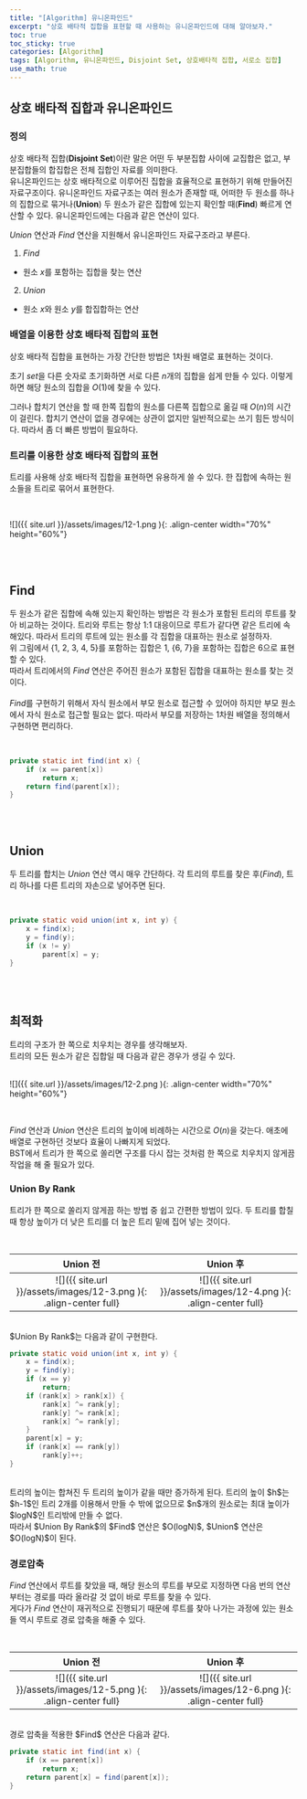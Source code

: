 ```yaml
---
title: "[Algorithm] 유니온파인드"
excerpt: "상호 배타적 집합을 표현할 때 사용하는 유니온파인드에 대해 알아보자."
toc: true
toc_sticky: true
categories: [Algorithm]
tags: [Algorithm, 유니온파인드, Disjoint Set, 상호배타적 집합, 서로소 집합]
use_math: true
---
```


## 상호 배타적 집합과 유니온파인드

### 정의
상호 배타적 집합(**Disjoint Set**)이란 말은 어떤 두 부분집합 사이에 교집합은 없고, 부분집합들의 합집합은 전체 집합인 자료를 의미한다. <br>
유니온파인드는 상호 배타적으로 이루어진 집합을 효율적으로 표현하기 위해 만들어진 자료구조이다. 유니온파인드 자료구조는 여러 원소가 존재할 때, 어떠한 두 원소를 하나의 집합으로 묶거나(**Union**) 두 원소가 같은 집합에 있는지 확인할 때(**Find**) 빠르게 연산할 수 있다. 유니온파인드에는 다음과 같은 연산이 있다.

$Union$ 연산과 $Find$ 연산을 지원해서 유니온파인드 자료구조라고 부른다.

1. $Find$
- 원소 $x$를 포함하는 집합을 찾는 연산
2. $Union$
- 원소 $x$와 원소 $y$를 합집합하는 연산


### 배열을 이용한 상호 배타적 집합의 표현
상호 배타적 집합을 표현하는 가장 간단한 방법은 1차원 배열로 표현하는 것이다.  

초기 $set$을 다른 숫자로 초기화하면 서로 다른 $n$개의 집합을 쉽게 만들 수 있다. 이렇게 하면 해당 원소의 집합을 $O(1)$에 찾을 수 있다.  

그러나 합치기 연산을 할 때 한쪽 집합의 원소를 다른쪽 집합으로 옮길 때 $O(n)$의 시간이 걸린다. 합치기 연산이 없을 경우에는 상관이 없지만 일반적으로는 쓰기 힘든 방식이다. 따라서 좀 더 빠른 방법이 필요하다.

### 트리를 이용한 상호 배타적 집합의 표현
트리를 사용해 상호 배타적 집합을 표현하면 유용하게 쓸 수 있다. 한 집합에 속하는 원소들을 트리로 묶어서 표현한다.

<br>

![]({{ site.url }}/assets/images/12-1.png ){: .align-center width="70%" height="60%"}

<br>
<br>


## Find
두 원소가 같은 집합에 속해 있는지 확인하는 방법은 각 원소가 포함된 트리의 루트를 찾아 비교하는 것이다. 트리와 루트는 항상 1:1 대응이므로 루트가 같다면 같은 트리에 속해있다. 따라서 트리의 루트에 있는 원소를 각 집합을 대표하는 원소로 설정하자.  
위 그림에서 {1, 2, 3, 4, 5}를 포함하는 집합은 $1$, {6, 7}을 포함하는 집합은 $6$으로 표현할 수 있다.  
따라서 트리에서의 $Find$ 연산은 주어진 원소가 포함된 집합을 대표하는 원소를 찾는 것이다.  
<br>
$Find$를 구현하기 위해서 자식 원소에서 부모 원소로 접근할 수 있어야 하지만 부모 원소에서 자식 원소로 접근할 필요는 없다. 따라서 부모를 저장하는 1차원 배열을 정의해서 구현하면 편리하다.

<br>

```java
private static int find(int x) {
	if (x == parent[x])
		return x;
	return find(parent[x]);
}
```

<br>
<br>

## Union
두 트리를 합치는 $Union$ 연산 역시 매우 간단하다. 각 트리의 루트를 찾은 후($Find$), 트리 하나를 다른 트리의 자손으로 넣어주면 된다.

<br>

```java
private static void union(int x, int y) {
	x = find(x);
	y = find(y);
	if (x != y)
		parent[x] = y;
}
```

<br>
<br>

## 최적화
트리의 구조가 한 쪽으로 치우치는 경우를 생각해보자. <br>
트리의 모든 원소가 같은 집합일 때 다음과 같은 경우가 생길 수 있다.  
<br>

![]({{ site.url }}/assets/images/12-2.png ){: .align-center width="70%" height="60%"}

<br>

$Find$ 연산과 $Union$ 연산은 트리의 높이에 비례하는 시간으로 $O(n)$을 갖는다. 애초에 배열로 구현하던 것보다 효율이 나빠지게 되었다.  
BST에서 트리가 한 쪽으로 쏠리면 구조를 다시 잡는 것처럼 한 쪽으로 치우치지 않게끔 작업을 해 줄 필요가 있다. 

### Union By Rank
트리가 한 쪽으로 쏠리지 않게끔 하는 방법 중 쉽고 간편한 방법이 있다. 두 트리를 합칠 때 항상 높이가 더 낮은 트리를 더 높은 트리 밑에 집어 넣는 것이다.

<br>

| Union 전             |  Union 후 |
:-------------------------:|:-------------------------:
![]({{ site.url }}/assets/images/12-3.png ){: .align-center full}  |  ![]({{ site.url }}/assets/images/12-4.png ){: .align-center full}


<br>
$Union By Rank$는 다음과 같이 구현한다.
<br>

```java
private static void union(int x, int y) {
	x = find(x);
	y = find(y);
	if (x == y)
		return;
	if (rank[x] > rank[x]) {
		rank[x] ^= rank[y];
		rank[y] ^= rank[x];
		rank[x] ^= rank[y];
	}
	parent[x] = y;
	if (rank[x] == rank[y])
		rank[y]++;
}
```

<br>
트리의 높이는 합쳐진 두 트리의 높이가 같을 때만 증가하게 된다. 트리의 높이 $h$는 $h-1$인 트리 2개를 이용해서 만들 수 밖에 없으므로 $n$개의 원소로는 최대 높이가 $logN$인 트리밖에 만들 수 없다. <br>
따라서 $Union By Rank$의 $Find$ 연산은 $O(logN)$, $Union$ 연산은 $O(logN)$이 된다.

### 경로압축
$Find$ 연산에서 루트를 찾았을 때, 해당 원소의 루트를 부모로 지정하면 다음 번의 연산부터는 경로를 따라 올라갈 것 없이 바로 루트를 찾을 수 있다.
<br>
게다가 $Find$ 연산이 재귀적으로 진행되기 때문에 루트를 찾아 나가는 과정에 있는 원소들 역시 루트로 경로 압축을 해줄 수 있다.

<br>

| Union 전             |  Union 후 |
:-------------------------:|:-------------------------:
![]({{ site.url }}/assets/images/12-5.png ){: .align-center full}  |  ![]({{ site.url }}/assets/images/12-6.png ){: .align-center full}

<br>
경로 압축을 적용한 $Find$ 연산은 다음과 같다.

<br>

```java
private static int find(int x) {
	if (x == parent[x])
		return x;
	return parent[x] = find(parent[x]);
}
```

<br>
<br>

